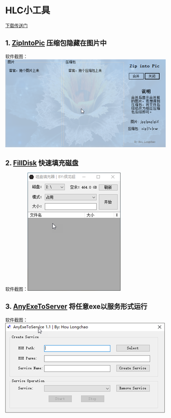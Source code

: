 # HLC小工具

[下载传送门](https://github.com/houlongchao/Hlc.Tools/releases)

## 1.  [ZipIntoPic](ZipIntoPic/README.md) 压缩包隐藏在图片中

软件截图：![ZipIntoPic截图](ZipIntoPic/images/ZipIntoPic.png)

## 2.  [FillDisk](FillDisk/) 快速填充磁盘
软件截图：![FillDisk截图](FillDisk/images/FillDisk.png)

## 3. [AnyExeToServer](AnyExeToServer/) 将任意exe以服务形式运行

软件截图：![AnyExeToServer截图](AnyExeToServer/images/AnyExeToServer.png)
